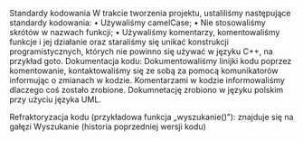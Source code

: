 Standardy kodowania
W trakcie tworzenia projektu, ustaliliśmy następujące standardy kodowania:
•	Używaliśmy camelCase;
•	Nie stosowaliśmy skrótów w nazwach funkcji;
•	Używaliśmy komentarzy, komentowaliśmy funkcje i jej działanie oraz staraliśmy się unikać konstrukcji programistycznych, których nie powinno się używać w języku C++, na przykład goto.
Dokumentacja kodu:
Dokumentowaliśmy linijki kodu poprzez komentowanie, kontaktowaliśmy się ze sobą za pomocą komunikatorów informując o zmianach w kodzie. Komentarzami w kodzie informowaliśmy dlaczego coś zostało zrobione. 
Dokumnetację zrobiono w języku polskim przy użyciu języka UML.

Refraktoryzacja kodu (przykładowa funkcja „wyszukanie()”): znajduje się na gałęzi Wyszukanie (historia poprzedniej wersji kodu)

